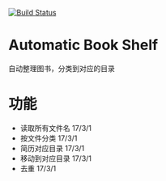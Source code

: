 [![Build Status](https://secure.travis-ci.org/leizongmin/node-rd.png?branch=master)](http://travis-ci.org/leizongmin/node-rd)

Automatic Book Shelf
=======

自动整理图书，分类到对应的目录

功能
===
- 读取所有文件名 17/3/1
- 按文件分类 17/3/1
- 简历对应目录 17/3/1
- 移动到对应目录 17/3/1
- 去重 17/3/1



